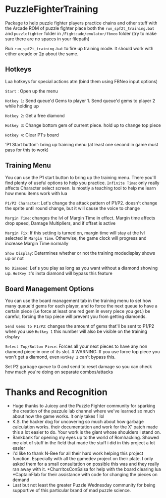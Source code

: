 # PuzzleFighterTraining
Package to help puzzle fighter players practice chains and other stuff with the Arcade ROM of puzzle fighter
place both the `run_spf2t_training.bat` and `puzzlefighter` folder in `/Fightcade/emulator/fbneo` folder (try to make sure there are no spaces in your filepath)

Run `run_spf2t_training.bat` to fire up training mode. It should work with either arcade or 2p about the same.

## Hotkeys
Lua hotkeys for special actions atm (bind them using FBNeo input options)

`Start`   : Open up the menu

`Hotkey 1`: Send queue'd Gems to player 1. Send queue'd gems to player 2 while holding up 

`Hotkey 2`: Get a free diamond

`Hotkey 3`: Change bottom gem of current piece. hold up to change top piece

`Hotkey 4`: Clear P1's board

'P1 Start button': bring up training menu (at least one second in game must pass for this to work)

## Training Menu
You can use the P1 start button to bring up the training menu. There you'll find plenty of useful options to help you practice. 
`Infinite Time`: only really affects Character select screen. Is mostly a teaching tool to help me learn how menu items work with lua

`P1/P2 Character`: Let's change the attack pattern of P1/P2. doesn't change the sprite until round change, but it will cause the voice to change

`Margin Time`: changes the lvl of Margin Time in effect. Margin time affects drop speed, Damage Multipliers, and if offset is active

`Margin Fix`: If this setting is turned on, margin time will stay at the lvl selected in `Margin Time`. Otherwise, the game clock will progress and increase Margin Time normally

`Show Display`: Determines whether or not the training modedisplay shows up or not

`No Diamond`: Let's you play as long as you want without a diamond showing up. `HotKey 2`'s insta diamond will bypass this feature

## Board Management Options
You can use the board management tab in the training menu to set how many queue'd gems for each player, and to force the next queue to have a certain piece (i.e force at least one red gem in every piece you get.) be careful, forcing the top piece will prevent you from getting diamonds.

`Send Gems to P1/P2`: changes the amount of gems that'll be sent to P1/P2 when you use `Hotkey 1` this number will also be visible on the training display

`Select Top/Bottom Piece`: Forces all your next pieces to have any non diamond piece in one of its slot. # WARNING: If you use force top piece you won't get a diamond, even `Hotkey 2` can't bypass this.

Set P2 garbage queue to 0 and send to reset damage so you can check how much you're doing on separate combos/attacks 


# Thanks and Recognition
* Huge thanks to Juicey and the Puzzle Fighter community for sparking the creation of the pazzule lab channel where we've learned so much about how the game works. It only takes 1 lol
* K.S. the hacker dog for uncovering so much about how garbage calculation works. their documentation and work for the X' patch made this a lot easier to do. Your work is the giant whose shoulders I stand on.
* Bankbank for opening my eyes up to the world of Romhacking. Showed me alot of stuff in the field that made the stuff i did in this project a lot easier
* I'd like to thank N-Bee for all their hard work helping this project function. Especially with all the gamedev project on their plate. I only asked them for a small consultation on possible this was and they really ran away with it.
*ChurritosConSalsa for help with the board clearing lua
*CaptainFlab for their assistance with code for changing the pieces on demand
* Last but not least the greater Puzzle Wednesday community for being supportive of this particular brand of mad puzzle science. 
